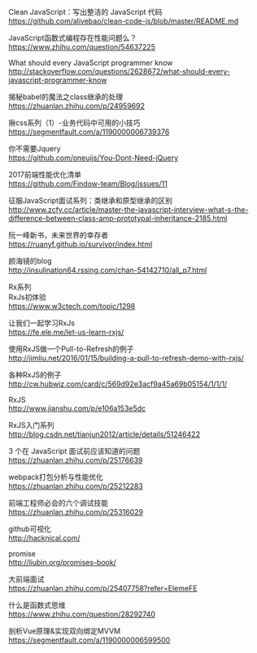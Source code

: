 Clean JavaScript：写出整洁的 JavaScript 代码<br>
https://github.com/alivebao/clean-code-js/blob/master/README.md

JavaScript函数式编程存在性能问题么？<br>
https://www.zhihu.com/question/54637225

What should every JavaScript programmer know <br>
http://stackoverflow.com/questions/2628672/what-should-every-javascript-programmer-know

揭秘babel的魔法之class继承的处理 <br>
https://zhuanlan.zhihu.com/p/24959692

揪css系列（1）-业务代码中可用的小技巧 <br>
https://segmentfault.com/a/1190000006739376

你不需要Jquery<br>
https://github.com/oneuijs/You-Dont-Need-jQuery

2017前端性能优化清单<br>
https://github.com/Findow-team/Blog/issues/11

征服JavaScript面试系列：类继承和原型继承的区别<br>
http://www.zcfy.cc/article/master-the-javascript-interview-what-s-the-difference-between-class-amp-prototypal-inheritance-2185.html

阮一峰新书，未来世界的幸存者<br>
https://ruanyf.github.io/survivor/index.html

颜海镜的blog<br>
http://insulination64.rssing.com/chan-54142710/all_p7.html

Rx系列<br>
RxJs初体验<br>
https://www.w3ctech.com/topic/1298

让我们一起学习RxJs<br>
https://fe.ele.me/let-us-learn-rxjs/

使用RxJS做一个Pull-to-Refresh的例子<br>
http://jimliu.net/2016/01/15/building-a-pull-to-refresh-demo-with-rxjs/

各种RxJS的例子<br>
http://cw.hubwiz.com/card/c/569d92e3acf9a45a69b05154/1/1/1/

RxJS<br>
http://www.jianshu.com/p/e106a153e5dc

RxJS入门系列<br>
http://blog.csdn.net/tianjun2012/article/details/51246422

3 个在 JavaScript 面试前应该知道的问题<br>
https://zhuanlan.zhihu.com/p/25176639

webpack打包分析与性能优化<br>
https://zhuanlan.zhihu.com/p/25212283

前端工程师必会的六个调试技能<br>
https://zhuanlan.zhihu.com/p/25316029

github可视化<br>
http://hacknical.com/

promise<br>
http://liubin.org/promises-book/

大前端面试<br>
https://zhuanlan.zhihu.com/p/25407758?refer=ElemeFE

什么是函数式思维<br>
https://www.zhihu.com/question/28292740

剖析Vue原理&实现双向绑定MVVM<br>
https://segmentfault.com/a/1190000006599500